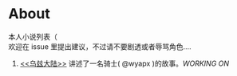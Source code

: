 # About
本人小说列表（  
欢迎在 issue 里提出建议，不过请不要剧透或者辱骂角色....

1. [<<乌兹大陆>>](./nc_story/README.md) 讲述了一名骑士( @wyapx )的故事。*WORKING ON*  
